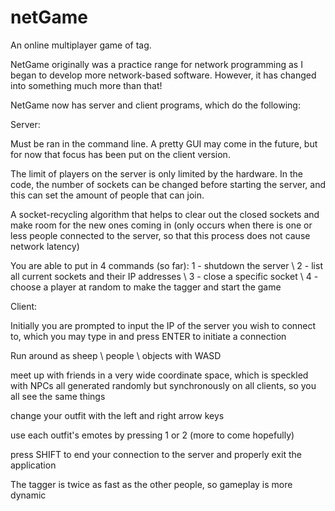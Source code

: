# netGame
An online multiplayer game of tag.

NetGame originally was a practice range for network programming as I began to develop more network-based software.
However, it has changed into something much more than that!

NetGame now has server and client programs, which do the following:

Server:

  Must be ran in the command line. A pretty GUI may come in the future, but for now that focus has been put
  on the client version.
  
  The limit of players on the server is only limited by the hardware. In the code, the number of sockets can be changed before starting the server,
  and this can set the amount of people that can join.
  
  A socket-recycling algorithm that helps to clear out the closed sockets and make room for the new ones coming in (only occurs when there is one or less
  people connected to the server, so that this process does not cause network latency)
  
  You are able to put in 4 commands (so far): 1 - shutdown the server \ 2 - list all current sockets and their IP addresses \ 3 - close a specific socket \ 4 - choose a
  player at random to make the tagger and start the game
  
  
Client:

  Initially you are prompted to input the IP of the server you wish to connect to, which you may type in and press ENTER to initiate a connection

  Run around as sheep \ people \ objects with WASD
  
  meet up with friends in a very wide coordinate space, which is speckled with NPCs all generated randomly but synchronously on all clients, so you all see the same things
  
  change your outfit with the left and right arrow keys
  
  use each outfit's emotes by pressing 1 or 2 (more to come hopefully)
  
  press SHIFT to end your connection to the server and properly exit the application
  
  The tagger is twice as fast as the other people, so gameplay is more dynamic
